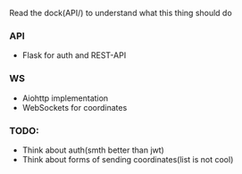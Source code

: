 Read the dock(API/) to understand what this thing should do
### API
* Flask for auth and REST-API
### WS
* Aiohttp implementation
* WebSockets for coordinates

### TODO:
* Think about auth(smth better than jwt)
* Think about forms of sending coordinates(list is not cool)
